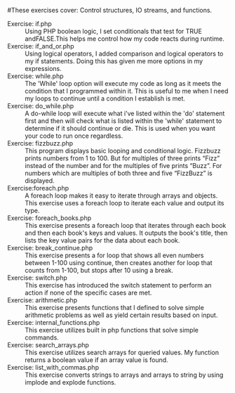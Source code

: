 #These exercises cover: Control structures, IO streams, and functions.

<dl>
<dt>Exercise: if.php</dt>
<dd>Using PHP boolean logic, I set conditionals that test for TRUE andFALSE.This helps me control how my code reacts during runtime.</dd>


<dt>Exercise: if_and_or.php</dt>
<dd>Using logical operators, I added comparison and logical operators to my if statements. Doing this has given me more options in my expressions.</dd>

<dt>Exercise: while.php</dt>
<dd>The 'While' loop option will execute my code as long as it meets the condition that I programmed within it. This is useful to me when I need my loops to continue until a  condition I establish is met.</dd>

<dt>Exercise: do_while.php</dt>
<dd>A do-while loop will execute what i've listed within the 'do' statement first and then will check what is listed within the 'while' statement to determine if it should continue or die. 
This is used when you want your code to run once regardless.</dd>

<dt>Exercise: fizzbuzz.php</dt>
<dd>This program displays basic looping and conditional logic. Fizzbuzz prints numbers from 1 to 100. But for multiples of three prints “Fizz” instead of the number and for the multiples of five prints “Buzz”. For numbers which are multiples of both three and five “FizzBuzz” is displayed.</dd>

<dt>Exercise:foreach.php</dt>
<dd>A foreach loop makes it easy to iterate through arrays and objects. This exercise uses a foreach loop to iterate each value and output its type.</dd>

<dt>Exercise: foreach_books.php</dt>
<dd>This exercise presents a foreach loop that iterates through each book and then each book's keys and values. It outputs the book's title, then lists the key value pairs for the data about each book.</dd>

<dt>Exercise: break_continue.php</dt>
<dd>This exercise presents a for loop that shows all even numbers between 1-100 using continue, then creates another for loop that counts from 1-100, but stops after 10 using a break.</dd>

<dt>Exercise: switch.php</dt>
<dd>This exercise has introduced the switch statement to perform an action if none of the specific cases are met. </dd>

<dt>Exercise: arithmetic.php</dt>
<dd>This exercise presents functions that I defined to solve simple arithmetic problems as well as yield certain results based on input.</dd>

<dt>Exercise: internal_functions.php</dt>
<dd>This exercise utilizes built in php functions that solve simple commands.</dd>

<dt>Exercise: search_arrays.php</dt>
<dd>This exercise utilizes search arrays for queried values. My function returns a boolean value if an array value is found.</dd>

<dt>Exercise: list_with_commas.php</dt>
<dd>This exercise converts strings to arrays and arrays to string by using implode and explode functions.</dd>
</dl>
